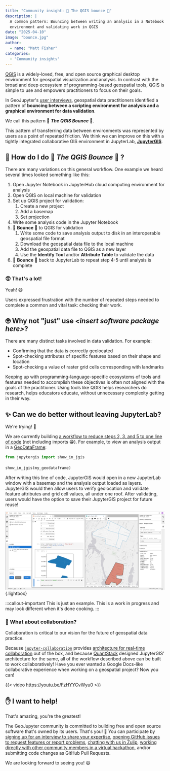 ```yaml
---
title: "Community insight: 💃 The QGIS bounce 🕺"
description: |
  A common pattern: Bouncing between writing an analysis in a Notebook or scripting
  environment and validating work in QGIS
date: "2025-04-10"
image: "bounce.jpg"
author:
  - name: "Matt Fisher"
categories:
  - "Community insights"
---
```


[QGIS](https://qgis.org/) is a widely-loved, free, and open source graphical
desktop environment for geospatial visualization and analysis.
In contrast with the broad and deep ecosystem of programming-based geospatial tools,
QGIS is simple to use and empowers practitioners to focus on their goals.

In GeoJupyter's [user interviews](/interviews), geospatial data practitioners identified
a pattern of **bouncing between a scripting environment for analysis and a graphical
environment for data validation**.

We call this pattern :woman_dancing: **_The QGIS Bounce_** :man_dancing:.

This pattern of transferring data between environments  was represented by users as a
point of repeated friction.
We think we can improve on this with a tightly integrated collaborative GIS environment
in JupyterLab, [**JupyterGIS**](https://github.com/geojupyter/jupytergis).


## :shrug: How do I do :woman_dancing: **_The QGIS Bounce_** :man_dancing: ?

There are many variations on this general workflow.
One example we heard several times looked something like this:

1. Open Jupyter Notebook in JupyterHub cloud computing environment for analysis
2. Open QGIS on local machine for validation
3. Set up QGIS project for validation:
    1. Create a new project
    2. Add a basemap
    3. Set projection
4. Write some analysis code in the Jupyter Notebook
5. :woman_dancing: **Bounce** :man_dancing: to QGIS for validation
    1. Write some code to save analysis output to disk in an interoperable geospatial
       file format
    2. Download the geospatial data file to the local machine
    3. Add the geospatial data file to QGIS as a new layer
    4. Use the **Identify Tool** and/or **Attribute Table** to validate the data
6. :woman_dancing: **Bounce** :man_dancing: back to JupyterLab to repeat step 4-5 until
   analysis is complete


### :astonished: That's a lot!

Yeah! :sweat_smile:

Users expressed frustration with the number of repeated steps needed to complete a
common and vital task: checking their work.


## :nerd_face: Why not "just" use _\<insert software package here\>_?

There are many distinct tasks involved in data validation.
For example:

* Confirming that the data is correctly geolocated
* Spot-checking attributes of specific features based on their shape and location
* Spot-checking a value of raster grid cells corresponding with landmarks

Keeping up with programming-language-specific ecosystems of tools and features needed to
accomplish these objectives is often not aligned with the goals of the practitioner.
Using tools like QGIS helps researchers do research, helps educators educate, without
unnecessary complexity getting in their way.


## :sparkles: Can we do better without leaving JupyterLab?

We're trying! :muscle:

We are currently building [a workflow to reduce steps 2, 3, and 5 to one line of
code](https://github.com/geojupyter/jupytergis/issues/513) (not including imports :grin:).
For example, to view an analysis output in a
[GeoDataFrame](https://geopandas.org/en/stable/docs/reference/api/geopandas.GeoDataFrame.html):

```python
from jupytergis import show_in_jgis

show_in_jgis(my_geodataframe)
```

After writing this line of code, JupyterGIS would open in a new JupyterLab window with a
basemap and the analysis output loaded as layers.
JupyterGIS would then allow users to verify geolocation and validate feature attributes
and grid cell values, all under one roof.
After validating, users would have the option to save their JupyterGIS project for
future reuse!

![Doing the 💃 The **_JGIS_** Bounce 🕺](jgis_explore.jpg){.lightbox}

:::callout-important
This is just an example.
This is a work in progress and may look different when it's done cooking.
:::


### :handshake: What about collaboration?

Collaboration is critical to our vision for the future of geospatial data practice.

Because
[`jupyter-collaboration`](https://jupyterlab-realtime-collaboration.readthedocs.io/en/latest/)
provides [architecture for real-time collaboration](https://youtu.be/0e8IQ76sulI) out of the box,
and because [QuantStack](https://quantstack.net) designed JupyterGIS' architecture for the
same, all of the workflow described above can be built to work collaboratively!
Have you ever wanted a Google Docs-like collaborative experience when working on a
geospatial project?
Now you can!

{{< video https://youtu.be/FzHYYCvWyu0 >}}


## :raised_hand: I want to help!

That's amazing, you're the greatest!

The GeoJupyter community is committed to building free and open source software that's
owned by its users.
That's you! :index_pointing_at_the_viewer:
You can participate by
[signing up for an interview to share your expertise](https://geojupyter.org/interviews/sign-up.html),
[opening GitHub issues to request features or report problems](https://github.com/geojupyter/jupytergis/issues),
[chatting with us in Zulip](https://jupyter.zulipchat.com/#narrow/channel/471314-geojupyter),
[working directly with other community members in a virtual hackathon](https://geojupyter.org/calendar),
and/or submitting code changes as GitHub Pull Requests.

We are looking forward to seeing you! :smile:
